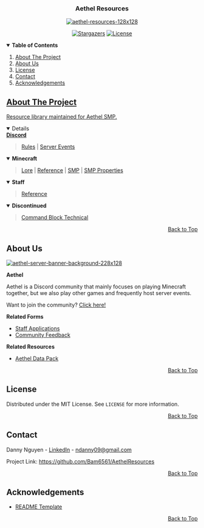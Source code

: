 <a name="top"></a>

<!-- LOGO -->
<div align="center">
  <h3>Aethel Resources</h3>
  <a href="https://github.com/Bam6561/AethelResources">
    <img src="https://i.ibb.co/znQK6hY/aethel-resources-128x128.png" alt="aethel-resources-128x128">
  </a>
  
  [![Stargazers][stars-shield]][stars-url] [![License][license-shield]][license-url]
</div>

<!-- TABLE OF CONTENTS -->
<details open> 
  <summary><b> Table of Contents </b></summary>
  <ol>
    <li><a href="#about-the-project"> About The Project </a></li>
    <li><a href="#about-us"> About Us </a></li>
    <li><a href="#license"> License </a></li>
    <li><a href="#contact"> Contact <a/></li>
    <li><a href="#acknowledgements"> Acknowledgements </li>
</details>

<!-- ABOUT THE PROJECT -->
## About The Project
Resource library maintained for Aethel SMP. 

<details open>
  <summary><b> Discord </b></summary>
  
  > [Rules](https://github.com/Bam6561/AethelResources/blob/main/Documents/Discord/aethel_discord_rules.pdf) | [Server Events](https://github.com/Bam6561/AethelResources/blob/main/Documents/Discord/aethel_discord_server_events.pdf)
</details>

<details open>
  <summary><b> Minecraft </b></summary>
  
  > [Lore](https://github.com/Bam6561/AethelResources/blob/main/Documents/Minecraft/aethel_smp_lore.pdf) | [Reference](https://github.com/Bam6561/AethelResources/blob/main/Documents/Minecraft/aethel_smp_reference.pdf) | [SMP](https://github.com/Bam6561/AethelResources/blob/main/Documents/Minecraft/aethel_smp.pdf) | [SMP Properties](https://github.com/Bam6561/AethelResources/blob/main/Documents/Minecraft/aethel_smp_properties.pdf) 
</details>

<details open>
  <summary><b> Staff </b></summary>
  
  > [Reference](https://github.com/Bam6561/AethelResources/blob/main/Documents/Staff/aethel_staff_reference.pdf)
</details>

<details open>
  <summary><b> Discontinued </b></summary>
  
  > [Command Block Technical](https://github.com/Bam6561/AethelResources/blob/main/Documents/Discontinued/aethel_minecraft_command_block_technical.pdf)
</details>

<p align="right"><a href="#top">Back to Top</a></p>

<!-- ABOUT US -->
## About Us
<a href="https://discord.gg/FzeC4aC6Tg">
  <img src="https://i.ibb.co/m43zN8N/aethel-server-banner-background-228x128.jpg" alt="aethel-server-banner-background-228x128">
</a>

**Aethel**

Aethel is a Discord community that mainly focuses on playing Minecraft together, but we also play other games and frequently host server events.

Want to join the community? [Click here!](https://discord.gg/FzeC4aC6Tg)

**Related Forms**
* [Staff Applications](https://forms.gle/bTF5CqPtEsrutmXD6)
* [Community Feedback](https://forms.gle/s3iRyqfKTv6vi4Hq7)

**Related Resources** 
* [Aethel Data Pack](https://github.com/Bam6561/AethelDataPack)

<p align="right"><a href="#top">Back to Top</a></p>

<!-- LICENSE -->
## License
Distributed under the MIT License. See `LICENSE` for more information.

<p align="right"><a href="#top">Back to Top</a></p>

<!-- CONTACT -->
## Contact
Danny Nguyen - [LinkedIn](https://www.linkedin.com/in/ndanny09/) - ndanny09@gmail.com

Project Link: https://github.com/Bam6561/AethelResources

<p align="right"><a href="#top">Back to Top</a></p>

<!-- ACKNOWLEDGEMENTS -->
## Acknowledgements
* [README Template](https://github.com/othneildrew/Best-README-Template#prerequisites)

<p align="right"><a href="#top">Back to Top</a></p>

<!-- SHIELDS -->
[stars-shield]: https://img.shields.io/github/stars/Bam6561/AethelResources
[stars-url]: https://github.com/Bam6561/AethelResources/stargazers
[license-shield]: https://img.shields.io/github/license/Bam6561/AethelResources
[license-url]: https://github.com/Bam6561/AethelResources/blob/main/LICENSE
